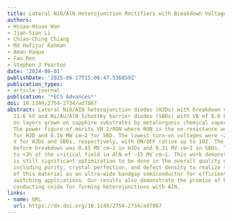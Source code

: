 ```yaml
---
title: Lateral NiO/AlN Heterojunction Rectifiers with Breakdown Voltage >11 kV
authors:
- Hsiao-Hsuan Wan
- Jian-Sian Li
- Chiao-Ching Chiang
- Md Hafijur Rahman
- Aman Haque
- Fan Ren
- Stephen J Pearton
date: '2024-09-01'
publishDate: '2025-06-17T15:06:47.536859Z'
publication_types:
- article-journal
publication: '*ECS Advances*'
doi: 10.1149/2754-2734/ad7867
abstract: Lateral NiO/AIN heterojunction diodes (HJDs) with breakdown voltage up to
  11.6 kV and Ni/Au/AlN Schottky barrier diodes (SBDs) with VB of 8.6 kV were fabricated
  on layers grown on sapphire substrates by metalorganic chemical vapor phase deposition.
  The power figure-of-merits VB 2/RON where RON is the on-resistance were 0.31 MW˙cm−2
  for HJD and 0.16 MW˙cm−2 for SBD. The lowest turn-on voltages were ∼2.03 and 1.91
  V for HJDs and SBDs, respectively, with ON/OFF ratios up to 102. The maximum field
  before breakdown was 0.45 MV˙cm−1 in HJDs and 0.31 MV˙cm−1 in SBDs. These correspond
  to <3% of the critical field in AlN of ∼15 MV˙cm−1. This work demonstrates there
  is still significant optimization to be done in the overall quality of the AlN,
  including purity, crystal perfection, and defect density to realize the potential
  of this material as an ultra-wide bandgap semiconductor for efficient multi-kV power
  switching applications. Our results also demonstrate the promise of NiO as a p-type
  conducting oxide for forming heterojunctions with AlN.
links:
- name: URL
  url: https://dx.doi.org/10.1149/2754-2734/ad7867
---
```

